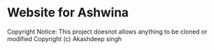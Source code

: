 # Website for Ashwina
Copyright Notice:
    This project doesnot allows anything to be cloned or modified
Copyright (c) Akashdeep singh
